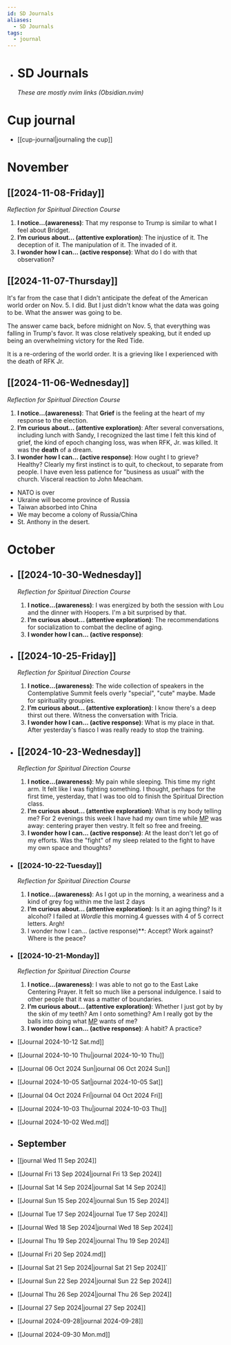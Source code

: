 ```yaml
---
id: SD Journals
aliases:
  - SD Journals
tags:
  - journal
---
```


- # SD Journals

  _These are mostly nvim links (Obsidian.nvim)_

# Cup journal

- [[cup-journal|journaling the cup]]

# November

## [[2024-11-08-Friday]]

_Reflection for Spiritual Direction Course_

1. **I notice…(awareness)**: That my response to Trump is similar to what I feel about Bridget.
2. **I’m curious about… (attentive exploration)**: The injustice of it. The deception of it. The manipulation of it. The invaded of it.
3. **I wonder how I can… (active response)**: What do I do with that observation?

## [[2024-11-07-Thursday]]

It's far from the case that I didn't anticipate the defeat of the American world order on Nov. 5. I did. But I just didn't know what the data was going to be. What the answer was going to be.

The answer came back, before midnight on Nov. 5, that everything was falling in Trump's favor. It was close relatively speaking, but it ended up being an overwhelming victory for the Red Tide.

It is a re-ordering of the world order. It is a grieving like I experienced with the death of RFK Jr.

## [[2024-11-06-Wednesday]]

_Reflection for Spiritual Direction Course_

1. **I notice…(awareness)**: That **Grief** is the feeling at the heart of my response to the election.
2. **I’m curious about… (attentive exploration)**: After several conversations, including lunch with Sandy, I recognized the last time I felt this kind of grief, the kind of epoch changing loss, was when RFK, Jr. was killed. It was the **death** of a dream.
3. **I wonder how I can… (active response)**: How ought I to grieve? Healthy? Clearly my first instinct is to quit, to checkout, to separate from people. I have even less patience for "business as usual" with the church. Visceral reaction to John Meacham.

- NATO is over
- Ukraine will become province of Russia
- Taiwan absorbed into China
- We may become a colony of Russia/China
- St. Anthony in the desert.

# October

- ## [[2024-10-30-Wednesday]]

  _Reflection for Spiritual Direction Course_

  1. **I notice…(awareness)**: I was energized by both the session with Lou and the dinner with Hoopers. I'm a bit surprised by that.
  2. **I’m curious about… (attentive exploration)**: The recommendations for socialization to combat the decline of aging.
  3. **I wonder how I can… (active response)**:

- ## [[2024-10-25-Friday]]

  _Reflection for Spiritual Direction Course_

  1. **I notice…(awareness)**: The wide collection of speakers in the Contemplative Summit feels overly "special", "cute" maybe. Made for spirituality groupies.
  2. **I’m curious about… (attentive exploration)**: I know there's a deep thirst out there. Witness the conversation with Tricia.
  3. **I wonder how I can… (active response)**: What is my place in that. After yesterday's fiasco I was really ready to stop the training.

- ## [[2024-10-23-Wednesday]]

  _Reflection for Spiritual Direction Course_

  1. **I notice…(awareness)**: My pain while sleeping. This time my right arm. It felt like I was fighting something. I thought, perhaps for the first time, yesterday, that I was too old to finish the Spiritual Direction class.
  2. **I’m curious about… (attentive exploration)**: What is my body telling me? For 2 evenings this week I have had my own time while [MP](MP.md) was away: centering prayer then vestry. It felt so free and freeing.
  3. **I wonder how I can… (active response)**: At the least don't let go of my efforts. Was the "fight" of my sleep related to the fight to have my own space and thoughts?

- ### [[2024-10-22-Tuesday]]

  _Reflection for Spiritual Direction Course_

  1. **I notice…(awareness)**: As I got up in the morning, a weariness and a kind of grey fog within me the last 2 days
  2. **I’m curious about… (attentive exploration)**: Is it an aging thing? Is it alcohol? I failed at _Wordle_ this morning.4 guesses with 4 of 5 correct letters. Argh!
  3. I wonder how I can… (active response)\*\*: Accept? Work against? Where is the peace?

- ### [[2024-10-21-Monday]]

  _Reflection for Spiritual Direction Course_

  1. **I notice…(awareness)**: I was able to not go to the East Lake Centering Prayer. It felt so much like a personal indulgence. I said to other people that it was a matter of boundaries.
  2. **I’m curious about… (attentive exploration)**: Whether I just got by by the skin of my teeth? Am I onto something? Am I really got by the balls into doing what [MP](MP.md) wants of me?
  3. **I wonder how I can… (active response)**: A habit? A practice?

- [[Journal 2024-10-12 Sat.md]]
- [[Journal 2024-10-10 Thu|journal 2024-10-10 Thu]]
- [[Journal  06 Oct 2024 Sun|journal 06 Oct 2024 Sun]]
- [[Journal 2024-10-05 Sat|journal 2024-10-05 Sat]]
- [[Journal  04 Oct 2024 Fri|journal  04 Oct 2024 Fri]]
- [[Journal 2024-10-03 Thu|journal 2024-10-03 Thu]]
- [[Journal 2024-10-02 Wed.md]]

- ## September

- [[journal Wed 11 Sep 2024]]
- [[Journal Fri 13 Sep 2024|journal Fri 13 Sep 2024]]
- [[Journal Sat 14 Sep 2024|journal Sat 14 Sep 2024]]
- [[Journal Sun 15 Sep 2024|journal Sun 15 Sep 2024]]
- [[Journal Tue 17 Sep 2024|journal Tue 17 Sep 2024]]
- [[Journal Wed 18 Sep 2024|journal Wed 18 Sep 2024]]
- [[Journal Thu 19 Sep 2024|journal Thu 19 Sep 2024]]
- [[Journal Fri 20 Sep 2024.md]]
- [[Journal Sat 21 Sep 2024|journal Sat 21 Sep 2024]]`
- [[Journal Sun 22 Sep 2024|journal Sun 22 Sep 2024]]
- [[Journal Thu 26 Sep 2024|journal Thu 26 Sep 2024]]
- [[Journal 27 Sep 2024|journal 27 Sep 2024]]
- [[Journal 2024-09-28|journal 2024-09-28]]
- [[Journal 2024-09-30 Mon.md]]
